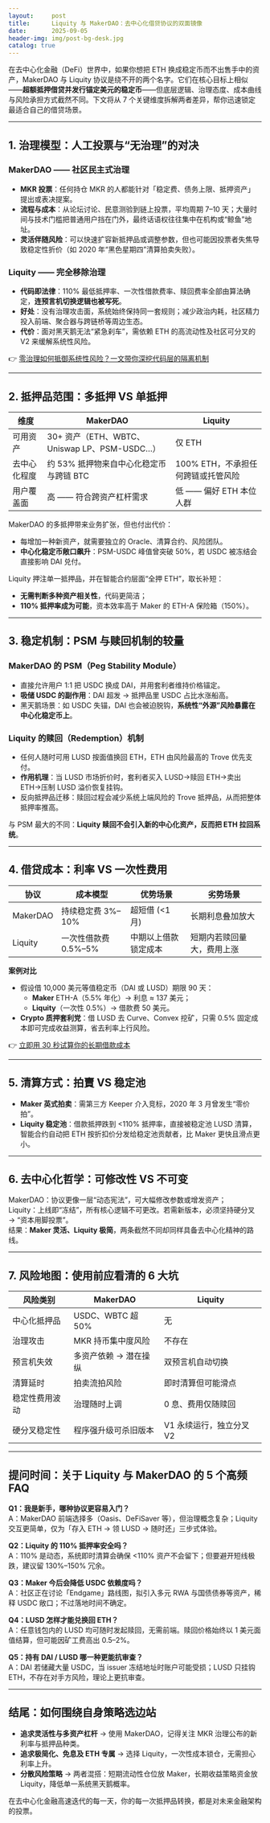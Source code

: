 ```yaml
---
layout:     post
title:      Liquity 与 MakerDAO：去中心化借贷协议的双面镜像
date:       2025-09-05
header-img: img/post-bg-desk.jpg
catalog: true
---
```


在去中心化金融（DeFi）世界中，如果你想把 ETH 换成稳定币而不出售手中的资产，MakerDAO 与 Liquity 协议是绕不开的两个名字。它们在核心目标上相似——**超额抵押借贷并发行锚定美元的稳定币**——但底层逻辑、治理态度、成本曲线与风险承担方式截然不同。下文将从 7 个关键维度拆解两者差异，帮你迅速锁定最适合自己的借贷场景。

---

## 1. 治理模型：人工投票与“无治理”的对决

### MakerDAO —— 社区民主式治理
- **MKR 投票**：任何持仓 MKR 的人都能针对「稳定费、债务上限、抵押资产」提出或表决提案。  
- **流程与成本**：从论坛讨论、民意测验到链上投票，平均周期 7–10 天；大量时间与技术门槛把普通用户挡在门外，最终话语权往往集中在机构或“鲸鱼”地址。  
- **灵活伴随风险**：可以快速扩容新抵押品或调整参数，但也可能因投票者失焦导致稳定性折价（如 2020 年“黑色星期四”清算拍卖失败）。

### Liquity —— 完全移除治理
- **代码即法律**：110% 最低抵押率、一次性借款费率、赎回费率全部由算法确定，**连预言机切换逻辑也被写死**。  
- **好处**：没有治理攻击面，系统始终保持同一套规则；减少政治内耗，社区精力投入前端、聚合器与跨链桥等周边生态。  
- **代价**：面对黑天鹅无法“紧急刹车”，需依赖 ETH 的高流动性及社区可分叉的 V2 来缓解系统性风险。

👉 [零治理如何抵御系统性风险？一文带你深挖代码层的隔离机制](https://okxdog.com/)

---

## 2. 抵押品范围：多抵押 VS 单抵押

| 维度 | MakerDAO | Liquity |
| --- | --- | --- |
| 可用资产 | 30+ 资产（ETH、WBTC、Uniswap LP、PSM-USDC…） | 仅 ETH |
| 去中心化程度 | 约 53% 抵押物来自中心化稳定币与跨链 BTC | 100% ETH，不承担任何跨链或托管风险 |
| 用户覆盖面 | 高 —— 符合跨资产杠杆需求 | 低 —— 偏好 ETH 本位人群 |

MakerDAO 的多抵押带来业务扩张，但也付出代价：  
- 每增加一种新资产，就需要独立的 Oracle、清算合约、风险团队。  
- **中心化稳定币敞口飙升**：PSM-USDC 峰值曾突破 50%，若 USDC 被冻结会直接影响 DAI 兑付。

Liquity 押注单一抵押品，并在智能合约层面“全押 ETH”，取长补短：  
- **无需判断多种资产相关性**，代码更简洁；  
- **110% 抵押率成为可能**，资本效率高于 Maker 的 ETH-A 保险箱（150%）。

---

## 3. 稳定机制：PSM 与赎回机制的较量

### MakerDAO 的 PSM（Peg Stability Module）
- 直接允许用户 1:1 把 USDC 换成 DAI，并用套利者维持价格锚定。  
- **吸储 USDC 的副作用**：DAI 超发 → 抵押品里 USDC 占比水涨船高。  
- 黑天鹅场景：如 USDC 失锚，DAI 也会被迫脱钩，**系统性“外源”风险暴露在中心化稳定币上**。

### Liquity 的赎回（Redemption）机制
- 任何人随时可用 LUSD 按面值换回 ETH，ETH 由风险最高的 Trove 优先支付。  
- **作用机理**：当 LUSD 市场折价时，套利者买入 LUSD→赎回 ETH→卖出 ETH→压制 LUSD 溢价恢复挂钩。  
- 反向抵押品迁移：赎回过程会减少系统上端风险的 Trove 抵押品，从而把整体抵押率推高。  

与 PSM 最大的不同：**Liquity 赎回不会引入新的中心化资产，反而把 ETH 拉回系统**。

---

## 4. 借贷成本：利率 VS 一次性费用

| 协议 | 成本模型 | 优势场景 | 劣势场景 |
| --- | --- | --- | --- |
| MakerDAO | 持续稳定费 3%–10% | 超短借 (<1 月) | 长期利息叠加放大 |
| Liquity | 一次性借款费 0.5%–5% | 中期以上借款锁定成本 | 短期内若赎回量大，费用上涨 |

**案例对比**  
- 假设借 10,000 美元等值稳定币（DAI 或 LUSD）期限 90 天：  
  - **Maker** ETH-A（5.5% 年化）→ 利息 ≈ 137 美元；  
  - **Liquity**（一次性 0.5%）→ 借款费 50 美元。  
- **Crypto 质押套利党**：借 LUSD 去 Curve、Convex 挖矿，只需 0.5% 固定成本即可完成收益测算，省去利率上行风险。

👉 [立即用 30 秒试算你的长期借款成本](https://okxdog.com/)

---

## 5. 清算方式：拍賣 VS 稳定池

- **Maker 英式拍卖**：需第三方 Keeper 介入竞标，2020 年 3 月曾发生“零价拍”。  
- **Liquity 稳定池**：借款抵押跌到 <110% 抵押率，直接被稳定池 LUSD 清算，智能合约自动把 ETH 按折扣价分发给稳定池贡献者，比 Maker 更快且滑点更小。

---

## 6. 去中心化哲学：可修改性 VS 不可变

MakerDAO：协议更像一层“动态宪法”，可大幅修改参数或增发资产；  
Liquity：上线即“冻结”，所有核心逻辑不可更改。若需新版本，必须坚持硬分叉 → “资本用脚投票”。  
结果：**Maker 灵活、Liquity 极简**，两条截然不同却同样具备去中心化精神的路线。

---

## 7. 风险地图：使用前应看清的 6 大坑

| 风险类别 | MakerDAO | Liquity |
| --- | --- | --- |
| 中心化抵押品 | USDC、WBTC 超 50% | 无 |
| 治理攻击 | MKR 持币集中度风险 | 不存在 |
| 预言机失效 | 多资产依赖 → 潜在操纵 | 双预言机自动切换 |
| 清算延时 | 拍卖流拍风险 | 即时清算但可能滑点 |
| 稳定性费用波动 | 治理随时上调 | 0 息、费用仅随赎回 |
| 硬分叉稳定性 | 程序强升级可杀旧版本 | V1 永续运行，独立分叉 V2 |

---

## 提问时间：关于 Liquity 与 MakerDAO 的 5 个高频 FAQ

**Q1：我是新手，哪种协议更容易入门？**  
A：MakerDAO 前端选择多（Oasis、DeFiSaver 等），但治理概念复杂；Liquity 交互更简单，仅为「存入 ETH → 领 LUSD → 随时还」三步式体验。

**Q2：Liquity 的 110% 抵押率安全吗？**  
A：110% 是动态，系统即时清算会确保 <110% 资产不会留下；但要避开短线极跌，建议留 130%–150% 冗余。

**Q3：Maker 今后会降低 USDC 依赖度吗？**  
A：社区正在讨论「Endgame」路线图，拟引入多元 RWA 与国债债券等资产，稀释 USDC 敞口；不过落地时间不确定。

**Q4：LUSD 怎样才能兑换回 ETH？**  
A：任意钱包内的 LUSD 均可随时发起赎回，无需前端。赎回价格始终以 1 美元面值结算，但可能因矿工费高出 0.5–2%。

**Q5：持有 DAI / LUSD 哪一种更能抗审查？**  
A：DAI 若储藏大量 USDC，当 issuer 冻结地址时账户可能受损；LUSD 只挂钩 ETH，不存在对手方风险，理论上更抗审查。

---

## 结尾：如何围绕自身策略选边站

- **追求灵活性与多资产杠杆** → 使用 MakerDAO，记得关注 MKR 治理公布的新利率与抵押品种类。  
- **追求极简化、免息及 ETH 专属** → 选择 Liquity，一次性成本锁仓，无需担心利率上升。  
- **分散风险策略** → 两者混搭：短期流动性仓位放 Maker，长期收益策略资金放 Liquity，降低单一系统黑天鹅概率。

在去中心化金融高速迭代的每一天，你的每一次抵押品转换，都是对未来金融架构的投票。